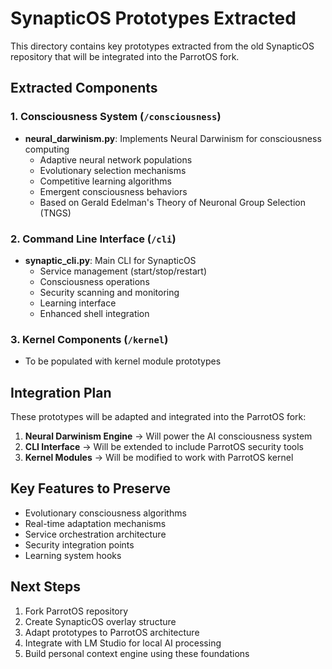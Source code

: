 # SynapticOS Prototypes Extracted

This directory contains key prototypes extracted from the old SynapticOS repository that will be integrated into the ParrotOS fork.

## Extracted Components

### 1. Consciousness System (`/consciousness`)
- **neural_darwinism.py**: Implements Neural Darwinism for consciousness computing
  - Adaptive neural network populations
  - Evolutionary selection mechanisms
  - Competitive learning algorithms
  - Emergent consciousness behaviors
  - Based on Gerald Edelman's Theory of Neuronal Group Selection (TNGS)

### 2. Command Line Interface (`/cli`)
- **synaptic_cli.py**: Main CLI for SynapticOS
  - Service management (start/stop/restart)
  - Consciousness operations
  - Security scanning and monitoring
  - Learning interface
  - Enhanced shell integration

### 3. Kernel Components (`/kernel`)
- To be populated with kernel module prototypes

## Integration Plan

These prototypes will be adapted and integrated into the ParrotOS fork:

1. **Neural Darwinism Engine** → Will power the AI consciousness system
2. **CLI Interface** → Will be extended to include ParrotOS security tools
3. **Kernel Modules** → Will be modified to work with ParrotOS kernel

## Key Features to Preserve

- Evolutionary consciousness algorithms
- Real-time adaptation mechanisms
- Service orchestration architecture
- Security integration points
- Learning system hooks

## Next Steps

1. Fork ParrotOS repository
2. Create SynapticOS overlay structure
3. Adapt prototypes to ParrotOS architecture
4. Integrate with LM Studio for local AI processing
5. Build personal context engine using these foundations